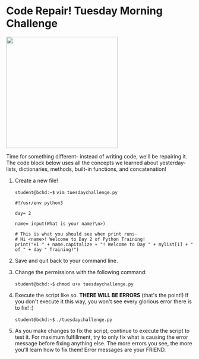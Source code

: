 # Code Repair! Tuesday Morning Challenge

<img src="https://miro.medium.com/max/1118/1*PzCZz2_-LIDiF0F1ZXBfiw.jpeg" width="300"/>

Time for something different- instead of writing code, we'll be repairing it. The code block below uses all the concepts we learned about yesterday- lists, dictionaries, methods, built-in functions, and concatenation!

1. Create a new file!

    `student@bchd:~$` `vim tuesdaychallenge.py`
    
    ```
    #!/usr/env python3

    day= 2

    name= input(What is your name?\n>)

    # This is what you should see when print runs-
    # Hi <name>! Welcome to Day 2 of Python Training!
    print("Hi " + name.capitalize + "! Welcome to Day " + mylist[1] + " of " + day " Training!")
    ```

0. Save and quit back to your command line.

0. Change the permissions with the following command:

    `student@bchd:~$` `chmod u+x tuesdaychallenge.py`
    
0. Execute the script like so. **THERE WILL BE ERRORS** (that's the point!) If you don't execute it this way, you won't see every glorious error there is to fix! :)

    `student@bchd:~$` `./tuesdaychallenge.py`
    
0. As you make changes to fix the script, continue to execute the script to test it. For maximum fulfillment, try to only fix what is causing the error message before fixing anything else. The more errors you see, the more you'll learn how to fix them! Error messages are your FRIEND.
